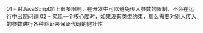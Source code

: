 01 - 对JavaScript加上很多限制，在开发中可以避免传入参数的限制，不会在运行中出现问题
02 - 实现一个核心库时，如果没有类型约束，那么需要对别人传入的参数进行各种验证来保证代码的健壮性

